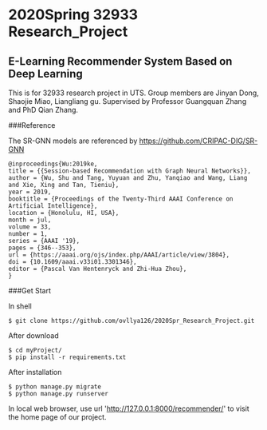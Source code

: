# 2020Spring 32933 Research_Project
## E-Learning Recommender System Based on Deep Learning
This is for 32933 research project in UTS. 
Group members are Jinyan Dong, Shaojie Miao, Liangliang gu.
Supervised by Professor Guangquan Zhang and PhD Qian Zhang.

###Reference

The SR-GNN models are referenced by  https://github.com/CRIPAC-DIG/SR-GNN

```
@inproceedings{Wu:2019ke,
title = {{Session-based Recommendation with Graph Neural Networks}},
author = {Wu, Shu and Tang, Yuyuan and Zhu, Yanqiao and Wang, Liang and Xie, Xing and Tan, Tieniu},
year = 2019,
booktitle = {Proceedings of the Twenty-Third AAAI Conference on Artificial Intelligence},
location = {Honolulu, HI, USA},
month = jul,
volume = 33,
number = 1,
series = {AAAI '19},
pages = {346--353},
url = {https://aaai.org/ojs/index.php/AAAI/article/view/3804},
doi = {10.1609/aaai.v33i01.3301346},
editor = {Pascal Van Hentenryck and Zhi-Hua Zhou},
}
```

###Get Start

In shell
```
$ git clone https://github.com/ovllya126/2020Spr_Research_Project.git
```
After download
```
$ cd myProject/
$ pip install -r requirements.txt
```
After installation
```
$ python manage.py migrate
$ python manage.py runserver
```
In local web browser, use url 'http://127.0.0.1:8000/recommender/' to visit the home page of our project.

